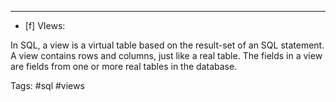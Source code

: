 ***
- [f] VIews:

In SQL, a view is a virtual table based on the result-set of an SQL statement.
A view contains rows and columns, just like a real table.
The fields in a view are fields from one or more real tables in the database.


Tags: #sql #views